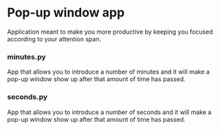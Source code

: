 # Pop-up window app 

Application meant to make you more productive by keeping you focused 
according to your attention span.

### minutes.py
App that allows you to introduce a number of minutes
and it will make a pop-up window show up after that amount 
of time has passed. 

### seconds.py
App that allows you to introduce a number of seconds
and it will make a pop-up window show up after that amount 
of time has passed. 

